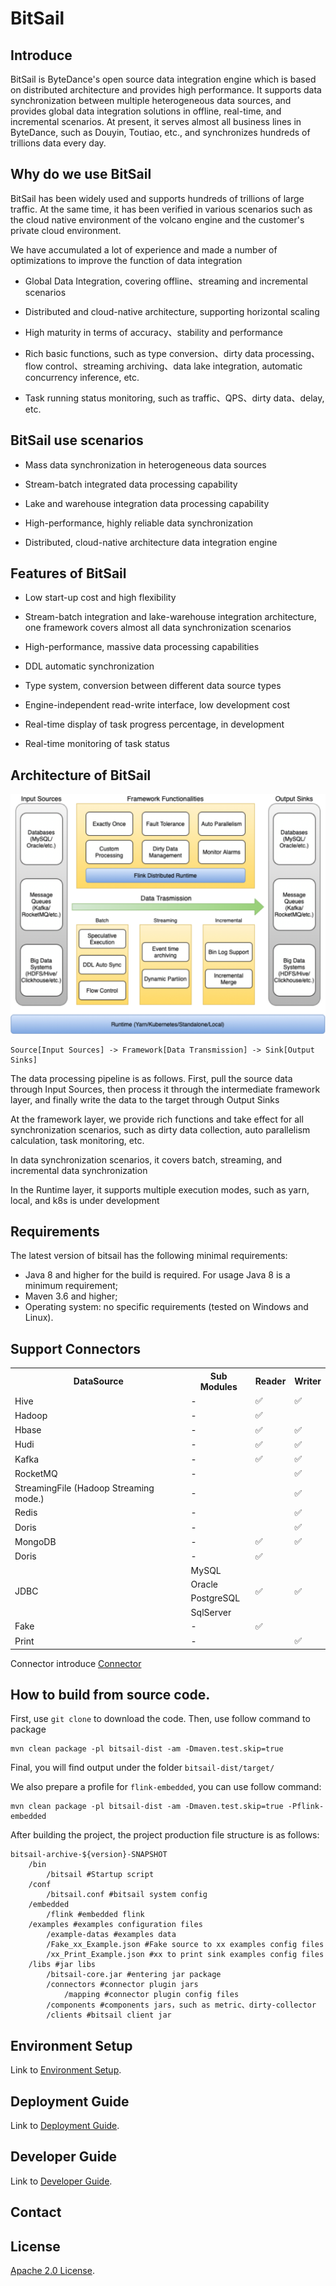 # BitSail

## Introduce
BitSail is ByteDance's open source data integration engine which is based on distributed architecture and provides high performance. It supports data synchronization between multiple heterogeneous data sources, and provides global data integration solutions in offline, real-time, and incremental scenarios. At present, it serves almost all business lines in ByteDance, such as Douyin, Toutiao, etc., and synchronizes hundreds of trillions data every day.

## Why do we use BitSail
BitSail has been widely used and supports hundreds of trillions of large traffic. At the same time, it has been verified in various scenarios such as the cloud native environment of the volcano engine and the customer's private cloud environment.

We have accumulated a lot of experience and made a number of optimizations to improve the function of data integration

- Global Data Integration, covering offline、streaming and incremental scenarios

- Distributed and cloud-native architecture, supporting horizontal scaling

- High maturity in terms of accuracy、stability and performance

- Rich basic functions, such as type conversion、dirty data processing、flow control、streaming archiving、data lake integration, automatic concurrency inference, etc.

- Task running status monitoring, such as traffic、QPS、dirty data、delay, etc.

## BitSail use scenarios
- Mass data synchronization in heterogeneous data sources

- Stream-batch integrated data processing capability

- Lake and warehouse integration data processing capability

- High-performance, highly reliable data synchronization

- Distributed, cloud-native architecture data integration engine

## Features of BitSail

- Low start-up cost and high flexibility

- Stream-batch integration and lake-warehouse integration architecture, one framework covers almost all data synchronization scenarios

- High-performance, massive data processing capabilities

- DDL automatic synchronization

- Type system, conversion between different data source types

- Engine-independent read-write interface, low development cost

- Real-time display of task progress percentage, in development

- Real-time monitoring of task status

## Architecture of BitSail
 ![](docs/images/bitsail_arch.png)
 
 ```
 Source[Input Sources] -> Framework[Data Transmission] -> Sink[Output Sinks]
 ```
The data processing pipeline is as follows. First, pull the source data through Input Sources, then process it through the intermediate framework layer, and finally write the data to the target through Output Sinks

At the framework layer, we provide rich functions and take effect for all synchronization scenarios, such as dirty data collection, auto parallelism calculation, task monitoring, etc.

In data synchronization scenarios, it covers batch, streaming, and incremental data synchronization

In the Runtime layer, it supports multiple execution modes, such as yarn, local, and k8s is under development

## Requirements

The latest version of bitsail has the following minimal requirements:

- Java 8 and higher for the build is required. For usage Java 8 is a minimum requirement;
- Maven 3.6 and higher;
- Operating system: no specific requirements (tested on Windows and Linux).

## Support Connectors

<table>
  <tr>
    <th>DataSource</th>
    <th>Sub Modules</th>
    <th>Reader</th>
    <th>Writer</th>
  </tr>
  <tr>
    <td>Hive</td>
    <td>-</td>
    <td>✅</td>
    <td>✅</td>
  </tr>
  <tr>
    <td>Hadoop</td>
    <td>-</td>
    <td>✅</td>
    <td> </td>
  </tr>
  <tr>
    <td>Hbase</td>
    <td>-</td>
    <td>✅</td>
    <td>✅</td>
  </tr>
  <tr>
    <td>Hudi</td>
    <td>-</td>
    <td>✅</td>
    <td>✅</td>
  </tr>
  <tr>
    <td>Kafka</td>
    <td>-</td>
    <td>✅</td>
    <td>✅</td>
  </tr>
  <tr>
    <td>RocketMQ</td>
    <td>-</td>
    <td> </td>
    <td>✅</td>
  </tr>
  <tr>
    <td>StreamingFile (Hadoop Streaming mode.)</td>
    <td>-</td>
    <td> </td>
    <td>✅</td>
  </tr>
  <tr>
    <td>Redis</td>
    <td>-</td>
    <td> </td>
    <td>✅</td>
  </tr>
  <tr>
    <td>Doris</td>
    <td>-</td>
    <td> </td>
    <td>✅</td>
  </tr>
  <tr>
    <td>MongoDB</td>
    <td>-</td>
    <td>✅</td>
    <td>✅</td>
  </tr>
  <tr>
    <td>Doris</td>
    <td>-</td>
    <td>✅</td>
    <td> </td>
  </tr>
  <tr>
    <td rowspan="4">JDBC</td>
    <td>MySQL</td>
    <td rowspan="4">✅</td>
    <td rowspan="4">✅</td>
  </tr>
  <tr>
    <td>Oracle</td>
  </tr>
  <tr>
    <td>PostgreSQL</td>
  </tr>
  <tr>
    <td>SqlServer</td>
  </tr>
  <tr>
    <td>Fake</td>
    <td>-</td>
    <td>✅</td>
    <td> </td>
  </tr>
  <tr>
    <td>Print</td>
    <td>-</td>
    <td> </td>
    <td>✅</td>
  </tr>
</table>

Connector introduce [Connector](./docs/connectors/introduction.md)

## How to build from source code.

First, use `git clone` to download the code.
Then, use follow command to package

```
mvn clean package -pl bitsail-dist -am -Dmaven.test.skip=true
```

Final, you will find output under the folder `bitsail-dist/target/`

We also prepare a profile for `flink-embedded`, you can use follow command:

```
mvn clean package -pl bitsail-dist -am -Dmaven.test.skip=true -Pflink-embedded
```

After building the project, the project production file structure is as follows:

``` simple
bitsail-archive-${version}-SNAPSHOT    
    /bin  
        /bitsail #Startup script
    /conf
        /bitsail.conf #bitsail system config
    /embedded
        /flink #embedded flink
    /examples #examples configuration files
        /example-datas #examples data
        /Fake_xx_Example.json #Fake source to xx examples config files
        /xx_Print_Example.json #xx to print sink examples config files
    /libs #jar libs
        /bitsail-core.jar #entering jar package
        /connectors #connector plugin jars
            /mapping #connector plugin config files
        /components #components jars，such as metric、dirty-collector
        /clients #bitsail client jar
```

## Environment Setup

Link to [Environment Setup](docs/env_setup.md).

## Deployment Guide

Link to [Deployment Guide](docs/deployment.md).

## Developer Guide

Link to [Developer Guide](docs/developer_guide.md).

## Contact

## License
[Apache 2.0 License](LICENSE).
